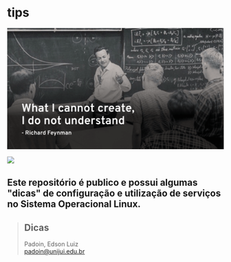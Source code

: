 # tips


![tips](feynman.png)

<img src="https://logosmarcas.net/wp-content/uploads/2020/09/Linux-Logo.png">


## Este repositório é publico e possui algumas "dicas" de configuração e utilização de serviços no Sistema Operacional Linux.

> ## Dicas 
> Padoin, Edson Luiz  
> padoin@unijui.edu.br


